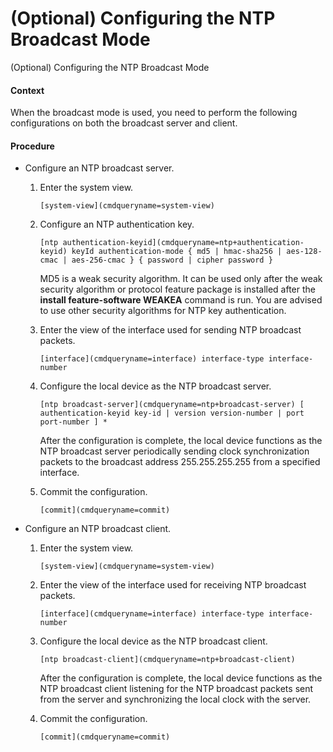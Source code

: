 (Optional) Configuring the NTP Broadcast Mode
=============================================

(Optional) Configuring the NTP Broadcast Mode

#### Context

When the broadcast mode is used, you need to perform the following configurations on both the broadcast server and client.


#### Procedure

* Configure an NTP broadcast server.
  1. Enter the system view.
     
     
     ```
     [system-view](cmdqueryname=system-view)
     ```
  2. Configure an NTP authentication key.
     
     
     ```
     [ntp authentication-keyid](cmdqueryname=ntp+authentication-keyid) keyId authentication-mode { md5 | hmac-sha256 | aes-128-cmac | aes-256-cmac } { password | cipher password }
     ```
     
     
     
     MD5 is a weak security algorithm. It can be used only after the weak security algorithm or protocol feature package is installed after the **install feature-software WEAKEA** command is run. You are advised to use other security algorithms for NTP key authentication.
  3. Enter the view of the interface used for sending NTP broadcast packets.
     
     
     ```
     [interface](cmdqueryname=interface) interface-type interface-number
     ```
  4. Configure the local device as the NTP broadcast server.
     
     
     ```
     [ntp broadcast-server](cmdqueryname=ntp+broadcast-server) [ authentication-keyid key-id | version version-number | port port-number ] *
     ```
     
     After the configuration is complete, the local device functions as the NTP broadcast server periodically sending clock synchronization packets to the broadcast address 255.255.255.255 from a specified interface.
  5. Commit the configuration.
     
     
     ```
     [commit](cmdqueryname=commit)
     ```
* Configure an NTP broadcast client.
  1. Enter the system view.
     
     
     ```
     [system-view](cmdqueryname=system-view)
     ```
  2. Enter the view of the interface used for receiving NTP broadcast packets.
     
     
     ```
     [interface](cmdqueryname=interface) interface-type interface-number
     ```
  3. Configure the local device as the NTP broadcast client.
     
     
     ```
     [ntp broadcast-client](cmdqueryname=ntp+broadcast-client)
     ```
     
     After the configuration is complete, the local device functions as the NTP broadcast client listening for the NTP broadcast packets sent from the server and synchronizing the local clock with the server.
  4. Commit the configuration.
     
     
     ```
     [commit](cmdqueryname=commit)
     ```